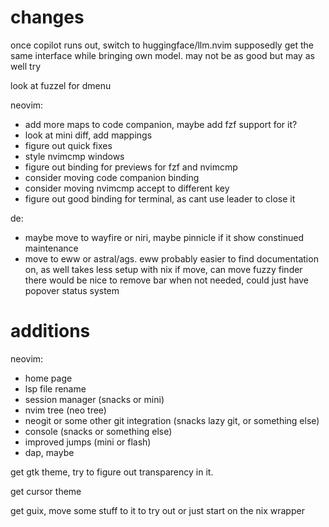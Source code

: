 # changes

once copilot runs out, switch to huggingface/llm.nvim
supposedly get the same interface while bringing own model.
may not be as good but may as well try

look at fuzzel for dmenu

neovim:
- add more maps to code companion, maybe add fzf support for it?
- look at mini diff, add mappings
- figure out quick fixes
- style nvimcmp windows
- figure out binding for previews for fzf and nvimcmp
- consider moving code companion binding
- consider moving nvimcmp accept to different key
- figure out good binding for terminal, as cant use leader to close it

de:
- maybe move to wayfire or niri, maybe pinnicle if it show constinued maintenance
- move to eww or astral/ags. eww probably easier to find documentation on, as well takes less setup with nix
    if move, can move fuzzy finder there
    would be nice to remove bar when not needed, could just have popover status system

# additions

neovim:
- home page
- lsp file rename
- session manager (snacks or mini)
- nvim tree (neo tree)
- neogit or some other git integration (snacks lazy git, or something else)
- console (snacks or something else)
- improved jumps (mini or flash)
- dap, maybe

get gtk theme, try to figure out transparency in it.

get cursor theme

get guix, move some stuff to it to try out
or just start on the nix wrapper

